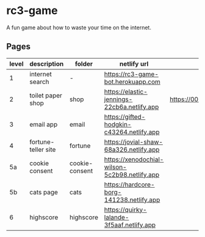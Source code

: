 # rc3-game

A fun game about how to waste your time on the internet.

## Pages

| level | description         | folder         | netlify url                                   | game url                                                |
| ----- | ------------------- | -------------- | --------------------------------------------- | ------------------------------------------------------- |
| 1     | internet search     | -              | https://rc3-game-bot.herokuapp.com            |                                                         |
| 2     | toilet paper shop   | shop           | https://elastic-jennings-22cb6a.netlify.app   | https://000100000011011101100110100010110.100101.online |
| 3     | email app           | email          | https://gifted-hodgkin-c43264.netlify.app     |                                                         |
| 4     | fortune-teller site | fortune        | https://jovial-shaw-68a326.netlify.app        |                                                         |
| 5a    | cookie consent      | cookie-consent | https://xenodochial-wilson-5c2b98.netlify.app |                                                         |
| 5b    | cats page           | cats           | https://hardcore-borg-141238.netlify.app      |                                                         |
| 6     | highscore           | highscore      | https://quirky-lalande-3f5aaf.netlify.app     |                                                         |
